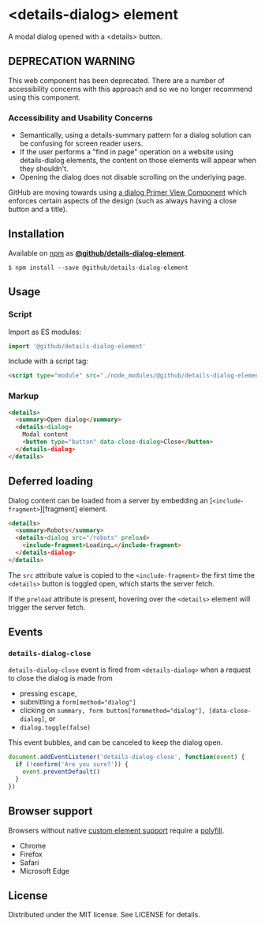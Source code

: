 # &lt;details-dialog&gt; element

A modal dialog opened with a &lt;details&gt; button.

## DEPRECATION WARNING

This web component has been deprecated. There are a number of accessibility concerns with this approach and so we no longer recommend using this component.

### Accessibility and Usability Concerns

* Semantically, using a details-summary pattern for a dialog solution can be confusing for screen reader users.
* If the user performs a "find in page" operation on a website using details-dialog elements, the content on those elements will appear when they shouldn't.
* Opening the dialog does not disable scrolling on the underlying page.

GitHub are moving towards using [a dialog Primer View Component](https://primer.style/view-components/components/alpha/dialog) which enforces certain aspects of the design (such as always having a close button and a title).

## Installation
Available on [npm](https://www.npmjs.com/) as [**@github/details-dialog-element**](https://www.npmjs.com/package/@github/details-dialog-element).
```
$ npm install --save @github/details-dialog-element
```

## Usage

### Script

Import as ES modules:

```js
import '@github/details-dialog-element'
```

Include with a script tag:

```html
<script type="module" src="./node_modules/@github/details-dialog-element/dist/index.js">
```

### Markup

```html
<details>
  <summary>Open dialog</summary>
  <details-dialog>
    Modal content
    <button type="button" data-close-dialog>Close</button>
  </details-dialog>
</details>
```

## Deferred loading

Dialog content can be loaded from a server by embedding an [`<include-fragment>`][fragment] element.

```html
<details>
  <summary>Robots</summary>
  <details-dialog src="/robots" preload>
    <include-fragment>Loading…</include-fragment>
  </details-dialog>
</details>
```

The `src` attribute value is copied to the `<include-fragment>` the first time the `<details>` button is toggled open, which starts the server fetch.

If the `preload` attribute is present, hovering over the `<details>` element will trigger the server fetch.

## Events

### `details-dialog-close`

`details-dialog-close` event is fired from `<details-dialog>` when a request to close the dialog is made from

- pressing <kbd>escape</kbd>,
- submitting a `form[method="dialog"]`
- clicking on `summary, form button[formmethod="dialog"], [data-close-dialog]`, or
- `dialog.toggle(false)`

This event bubbles, and can be canceled to keep the dialog open.

```js
document.addEventListener('details-dialog-close', function(event) {
  if (!confirm('Are you sure?')) {
    event.preventDefault()
  }
})
```

## Browser support

Browsers without native [custom element support][support] require a [polyfill][].
- Chrome
- Firefox
- Safari
- Microsoft Edge

[support]: https://caniuse.com/custom-elementsv1
[polyfill]: https://github.com/webcomponents/custom-elements

## License

Distributed under the MIT license. See LICENSE for details.
